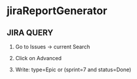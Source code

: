 # jiraReportGenerator

JIRA QUERY
-----------

1) Go to Issues -> current Search

2) Click on Advanced

3) Write:
type=Epic or (sprint=7 and status=Done)